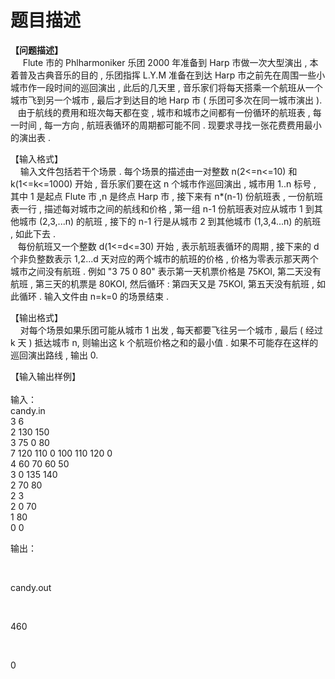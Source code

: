 # 题目描述


<p>
<b>【问题描述】</b><br/>
     Flute 市的 Phlharmoniker 乐团 2000 年准备到 Harp 市做一次大型演出 , 本着普及古典音乐的目的 , 乐团指挥 L.Y.M 准备在到达 Harp 市之前先在周围一些小城市作一段时间的巡回演出 , 此后的几天里 , 音乐家们将每天搭乘一个航班从一个城市飞到另一个城市 , 最后才到达目的地 Harp 市 ( 乐团可多次在同一城市演出 ). <br/>
   由于航线的费用和班次每天都在变 , 城市和城市之间都有一份循环的航班表 , 每一时间 , 每一方向 , 航班表循环的周期都可能不同 . 现要求寻找一张花费费用最小的演出表 .
</p>
<p>
<strong> </strong>【输入格式】 <br/>
    输入文件包括若干个场景 . 每个场景的描述由一对整数 n(2&lt;=n&lt;=10) 和 k(1&lt;=k&lt;=1000) 开始 , 音乐家们要在这 n 个城市作巡回演出 , 城市用 1..n 标号 , 其中 1 是起点 Flute 市 ,n 是终点 Harp 市 , 接下来有 n*(n-1) 份航班表 , 一份航班表一行 , 描述每对城市之间的航线和价格 , 第一组 n-1 份航班表对应从城市 1 到其他城市 (2,3,...n) 的航班 , 接下的 n-1 行是从城市 2 到其他城市 (1,3,4...n) 的航班 , 如此下去 . <br/>
   每份航班又一个整数 d(1&lt;=d&lt;=30) 开始 , 表示航班表循环的周期 , 接下来的 d 个非负整数表示 1,2...d 天对应的两个城市的航班的价格 , 价格为零表示那天两个城市之间没有航班 . 例如 &#34;3 75 0 80&#34; 表示第一天机票价格是 75KOI, 第二天没有航班 , 第三天的机票是 80KOI, 然后循环 : 第四天又是 75KOI, 第五天没有航班 , 如此循环 . 输入文件由 n=k=0 的场景结束 .
</p>
<p>
【输出格式】 <br/>
    对每个场景如果乐团可能从城市 1 出发 , 每天都要飞往另一个城市 , 最后 ( 经过 k 天 ) 抵达城市 n, 则输出这 k 个航班价格之和的最小值 . 如果不可能存在这样的巡回演出路线 , 输出 0.
</p>
<p>
【输入输出样例】<br/>
 <b><br/>
</b>输入： <br/>
candy.in<br/>
3 6<br/>
2 130 150<br/>
3 75 0 80<br/>
7 120 110 0 100 110 120 0<br/>
4 60 70 60 50<br/>
3 0 135 140<br/>
2 70 80<br/>
2 3<br/>
2 0 70<br/>
1 80<br/>
0 0
</p>
<p>
输出：
</p>
<p>
 
</p>
<p>
candy.out
</p>
<p>
 
</p>
<p>
460
</p>
<p>
 
</p>
<p>
0
</p>
